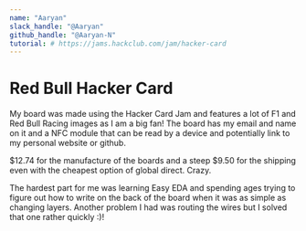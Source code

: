 ```yaml
---
name: "Aaryan"
slack_handle: "@Aaryan"
github_handle: "@Aaryan-N"
tutorial: # https://jams.hackclub.com/jam/hacker-card
---
```


# Red Bull Hacker Card

<!-- Describe your board in 2-3 sentences. What are you making? What will it do? -->
My board was made using the Hacker Card Jam and features a lot of F1 and Red Bull Racing images as I am a big fan! The board has my email and name on it and a NFC module that can be read by a device and potentially link to my personal website or github.

<!-- How much is it going to cost? -->
$12.74 for the manufacture of the boards and a steep $9.50 for the shipping even with the cheapest option of global direct. Crazy.

<!-- Tell us a little bit about your design process. What were some challenges? What helped? ***Totally optional*** -->
The hardest part for me was learning Easy EDA and spending ages trying to figure out how to write on the back of the board when it was as simple as changing layers. Another problem I had was routing the wires but I solved that one rather quickly :)!